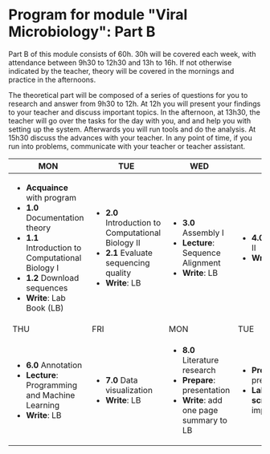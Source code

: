 # Program for module "Viral Microbiology": Part B

Part B of this module consists of 60h. 30h will be covered each week, with attendance between 9h30 to 12h30 and 13h to 16h. If not otherwise indicated by the teacher, theory will be covered in the mornings and practice in the afternoons.   

The theoretical part will be composed of a series of questions for you to research and answer from 9h30 to 12h. At 12h you will present your findings to your teacher and discuss important topics. In the afternoon, at 13h30, the teacher will go over the tasks for the day with you, and and help you with setting up the system. Afterwards you will run tools and do the analysis. At 15h30 discuss the advances with your teacher. In any point of time, if you run into problems, communicate with your teacher or teacher assistant.      

| MON | TUE | WED | THU | FRI |
| -------- | --------  | --------- | --------- | --------- |
| <ul><li>**Acquaince** with program</li><li>**1.0** Documentation theory</li><li>**1.1** Introduction to Computational Biology I</li><li>**1.2** Download sequences</li><li>**Write**: Lab Book (LB)</li></ul> | <ul><li>**2.0** Introduction to Computational Biology II</li><li>**2.1** Evaluate sequencing quality</li><li>**Write**: LB</li></ul> | <ul><li>**3.0** Assembly I</li><li>**Lecture**: Sequence Alignment</li><li>**Write**: LB</li></ul> | <ul><li>**4.0** Assembly II</li><li>**Write**: LB</li></ul> | <ul><li>**5.0** Classification of phages</li><li>**Write**: LB</li></ul> |
| THU | FRI | MON | TUE | WED |
| <ul><li>**6.0** Annotation</li><li>**Lecture**: Programming and Machine Learning</li><li>**Write**: LB</li></ul> | <ul><li>**7.0** Data visualization</li><li>**Write**: LB</li></ul> | <ul><li>**8.0** Literature research</li><li>**Prepare**: presentation</li><li>**Write**: add one page summary to LB</li></ul> | <ul><li>**Prepare**: presentation</li><li>**Lab book and scripts**: final improvements</li></ul> | <ul><li>**Final presentation**</li><li>**Deliver**: lab book and scripts</li></ul> |

